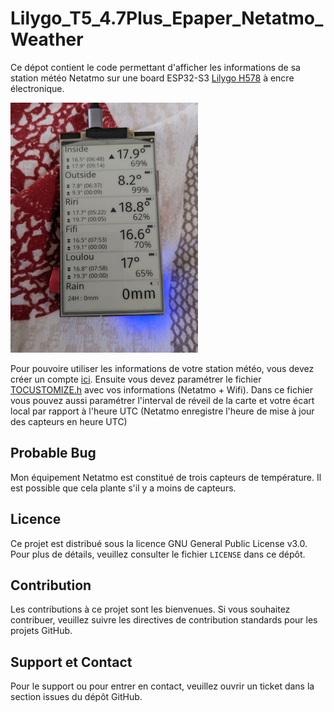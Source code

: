 # Lilygo_T5_4.7Plus_Epaper_Netatmo_Weather

Ce dépot contient le code permettant d'afficher les informations de sa station météo Netatmo sur une board ESP32-S3 [Lilygo H578](https://www.lilygo.cc/products/t5-4-7-inch-e-paper-v2-3) à encre électronique.

![H578](./doc/H578_SMALL.jpg)

Pour pouvoire utiliser les informations de votre station météo, vous devez créer un compte [ici](https://dev.netatmo.com/apps/). Ensuite vous devez paramétrer le fichier [TOCUSTOMIZE.h](./include/TOCUSTOMIZE.h) avec vos informations (Netatmo + Wifi). Dans ce fichier vous pouvez aussi paramétrer l'interval de réveil de la carte et votre écart local par rapport à l'heure UTC (Netatmo enregistre l'heure de mise à jour des capteurs en heure UTC)

## Probable Bug

Mon équipement Netatmo est constitué de trois capteurs de température. Il est possible que cela plante s'il y a moins de capteurs.

## Licence

Ce projet est distribué sous la licence GNU General Public License v3.0. Pour plus de détails, veuillez consulter le fichier `LICENSE` dans ce dépôt.

## Contribution

Les contributions à ce projet sont les bienvenues. Si vous souhaitez contribuer, veuillez suivre les directives de contribution standards pour les projets GitHub.

## Support et Contact

Pour le support ou pour entrer en contact, veuillez ouvrir un ticket dans la section issues du dépôt GitHub.
